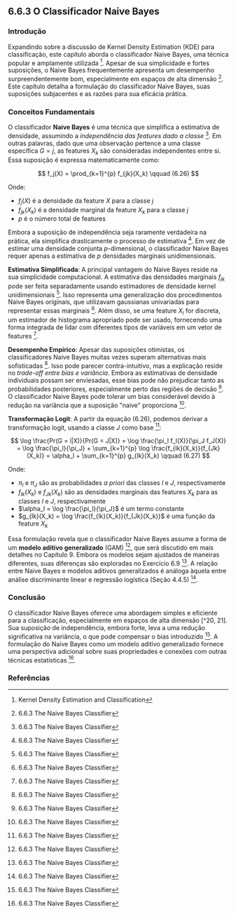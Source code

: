 ## 6.6.3 O Classificador Naive Bayes

### Introdução
Expandindo sobre a discussão de Kernel Density Estimation (KDE) para classificação, este capítulo aborda o classificador Naive Bayes, uma técnica popular e amplamente utilizada [^20]. Apesar de sua simplicidade e fortes suposições, o Naive Bayes frequentemente apresenta um desempenho surpreendentemente bom, especialmente em espaços de alta dimensão [^21]. Este capítulo detalha a formulação do classificador Naive Bayes, suas suposições subjacentes e as razões para sua eficácia prática.

### Conceitos Fundamentais

O classificador **Naive Bayes** é uma técnica que simplifica a estimativa de densidade, assumindo a *independência das features dado a classe* [^21]. Em outras palavras, dado que uma observação pertence a uma classe específica $G = j$, as features $X_k$ são consideradas independentes entre si. Essa suposição é expressa matematicamente como:

$$ f_j(X) = \prod_{k=1}^{p} f_{jk}(X_k) \qquad (6.26) $$

Onde:
- $f_j(X)$ é a densidade da feature $X$ para a classe $j$
- $f_{jk}(X_k)$ é a densidade marginal da feature $X_k$ para a classe $j$
- $p$ é o número total de features

Embora a suposição de independência seja raramente verdadeira na prática, ela simplifica drasticamente o processo de estimativa [^21]. Em vez de estimar uma densidade conjunta $p$-dimensional, o classificador Naive Bayes requer apenas a estimativa de $p$ densidades marginais unidimensionais.

**Estimativa Simplificada**: A principal vantagem do Naive Bayes reside na sua simplicidade computacional. A estimativa das densidades marginais $f_{jk}$ pode ser feita separadamente usando estimadores de densidade kernel unidimensionais [^21]. Isso representa uma generalização dos procedimentos Naive Bayes originais, que utilizavam gaussianas univariadas para representar essas marginais [^21]. Além disso, se uma feature $X_i$ for discreta, um estimador de histograma apropriado pode ser usado, fornecendo uma forma integrada de lidar com diferentes tipos de variáveis em um vetor de features [^21].

**Desempenho Empírico**: Apesar das suposições otimistas, os classificadores Naive Bayes muitas vezes superam alternativas mais sofisticadas [^21]. Isso pode parecer contra-intuitivo, mas a explicação reside no *trade-off entre bias e variância*. Embora as estimativas de densidade individuais possam ser enviesadas, esse bias pode não prejudicar tanto as probabilidades posteriores, especialmente perto das regiões de decisão [^21]. O classificador Naive Bayes pode tolerar um bias considerável devido à redução na variância que a suposição "naive" proporciona [^21].

**Transformação Logit**: A partir da equação (6.26), podemos derivar a transformação logit, usando a classe $J$ como base [^21]:

$$ \log \frac{Pr(G = l|X)}{Pr(G = J|X)} = \log \frac{\pi_l f_l(X)}{\pi_J f_J(X)} = \log \frac{\pi_l}{\pi_J} + \sum_{k=1}^{p} \log \frac{f_{lk}(X_k)}{f_{Jk}(X_k)} = \alpha_l + \sum_{k=1}^{p} g_{lk}(X_k) \qquad (6.27) $$

Onde:
- $\pi_l$ e $\pi_J$ são as probabilidades *a priori* das classes $l$ e $J$, respectivamente
- $f_{lk}(X_k)$ e $f_{Jk}(X_k)$ são as densidades marginais das features $X_k$ para as classes $l$ e $J$, respectivamente
- $\alpha_l = \log \frac{\pi_l}{\pi_J}$ é um termo constante
- $g_{lk}(X_k) = \log \frac{f_{lk}(X_k)}{f_{Jk}(X_k)}$ é uma função da feature $X_k$

Essa formulação revela que o classificador Naive Bayes assume a forma de um **modelo aditivo generalizado** (GAM) [^21], que será discutido em mais detalhes no Capítulo 9. Embora os modelos sejam ajustados de maneiras diferentes, suas diferenças são exploradas no Exercício 6.9 [^21]. A relação entre Naive Bayes e modelos aditivos generalizados é análoga àquela entre análise discriminante linear e regressão logística (Seção 4.4.5) [^21].

### Conclusão

O classificador Naive Bayes oferece uma abordagem simples e eficiente para a classificação, especialmente em espaços de alta dimensão [^20, 21]. Sua suposição de independência, embora forte, leva a uma redução significativa na variância, o que pode compensar o bias introduzido [^21]. A formulação do Naive Bayes como um modelo aditivo generalizado fornece uma perspectiva adicional sobre suas propriedades e conexões com outras técnicas estatísticas [^21].

### Referências
[^20]: Kernel Density Estimation and Classification
[^21]: 6.6.3 The Naive Bayes Classifier
<!-- END -->